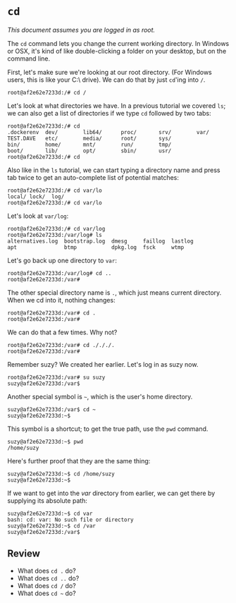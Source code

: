 `cd`
====

_This document assumes you are logged in as root._

The `cd` command lets you change the current working directory. In Windows or OSX, it's kind of like double-clicking a folder on your desktop, but on the command line.

First, let's make sure we're looking at our root directory. (For Windows users, this is like your C:\ drive). We can do that by just `cd`'ing into `/`.

```
root@af2e62e7233d:/# cd /
```

Let's look at what directories we have. In a previous tutorial we covered `ls`; we can also get a list of directories if we type `cd` followed by two tabs:

```
root@af2e62e7233d:/# cd 
.dockerenv  dev/        lib64/      proc/       srv/        var/
TEST.DAVE   etc/        media/      root/       sys/        
bin/        home/       mnt/        run/        tmp/        
boot/       lib/        opt/        sbin/       usr/        
root@af2e62e7233d:/# cd 
```

Also like in the `ls` tutorial, we can start typing a directory name and press tab twice to get an auto-complete list of potential matches:

```
root@af2e62e7233d:/# cd var/lo
local/ lock/  log/   
root@af2e62e7233d:/# cd var/lo
```

Let's look at `var/log`:
```
root@af2e62e7233d:/# cd var/log
root@af2e62e7233d:/var/log# ls
alternatives.log  bootstrap.log  dmesg     faillog  lastlog
apt               btmp           dpkg.log  fsck     wtmp
```

Let's go back up one directory to `var`:

```
root@af2e62e7233d:/var/log# cd ..
root@af2e62e7233d:/var#
```

The other special directory name is `.`, which just means current directory. When we cd into it, nothing changes:

```
root@af2e62e7233d:/var# cd .
root@af2e62e7233d:/var#
```

We can do that a few times. Why not?

```
root@af2e62e7233d:/var# cd ./././.
root@af2e62e7233d:/var# 
```

Remember suzy? We created her earlier. Let's log in as suzy now.

```
root@af2e62e7233d:/var# su suzy
suzy@af2e62e7233d:/var$ 
```

Another special symbol is `~`, which is the user's home directory.

```
suzy@af2e62e7233d:/var$ cd ~
suzy@af2e62e7233d:~$ 
```

This symbol is a shortcut; to get the true path, use the `pwd` command.

```
suzy@af2e62e7233d:~$ pwd
/home/suzy
```

Here's further proof that they are the same thing:

```
suzy@af2e62e7233d:~$ cd /home/suzy
suzy@af2e62e7233d:~$ 
```

If we want to get into the _var_ directory from earlier, we can get there by supplying its absolute path:

```
suzy@af2e62e7233d:~$ cd var
bash: cd: var: No such file or directory
suzy@af2e62e7233d:~$ cd /var
suzy@af2e62e7233d:/var$ 
```


Review
------

- What does `cd .` do?
- What does `cd ..` do?
- What does `cd /` do?
- What does `cd ~` do?
